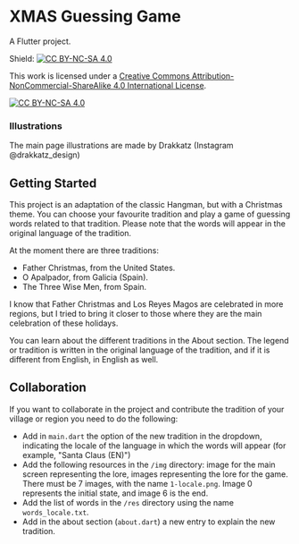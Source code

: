 # XMAS Guessing Game

A Flutter project.

Shield: [![CC BY-NC-SA 4.0][cc-by-nc-sa-shield]][cc-by-nc-sa]

This work is licensed under a
[Creative Commons Attribution-NonCommercial-ShareAlike 4.0 International License][cc-by-nc-sa].

[![CC BY-NC-SA 4.0][cc-by-nc-sa-image]][cc-by-nc-sa]

[cc-by-nc-sa]: http://creativecommons.org/licenses/by-nc-sa/4.0/
[cc-by-nc-sa-image]: https://licensebuttons.net/l/by-nc-sa/4.0/88x31.png
[cc-by-nc-sa-shield]: https://img.shields.io/badge/License-CC%20BY--NC--SA%204.0-lightgrey.svg

### Illustrations

The main page illustrations are made by Drakkatz (Instagram @drakkatz_design)

## Getting Started

This project is an adaptation of the classic Hangman, but with a Christmas theme. You can choose your favourite tradition and play a game of guessing words related to that tradition. Please note that the words will appear in the original language of the tradition.

At the moment there are three traditions:
- Father Christmas, from the United States.
- O Apalpador, from Galicia (Spain).
- The Three Wise Men, from Spain.

I know that Father Christmas and Los Reyes Magos are celebrated in more regions, but I tried to bring it closer to those where they are the main celebration of these holidays.

You can learn about the different traditions in the About section. The legend or tradition is written in the original language of the tradition, and if it is different from English, in English as well.

## Collaboration

If you want to collaborate in the project and contribute the tradition of your village or region you need to do the following:
- Add in ```main.dart``` the option of the new tradition in the dropdown, indicating the locale of the language in which the words will appear (for example, "Santa Claus (EN)")
- Add the following resources in the ```/img``` directory: image for the main screen representing the lore, images representing the lore for the game. There must be 7 images, with the name ```1-locale.png```. Image 0 represents the initial state, and image 6 is the end.
- Add the list of words in the ```/res``` directory using the name ```words_locale.txt```.
- Add in the about section (```about.dart```) a new entry to explain the new tradition.
